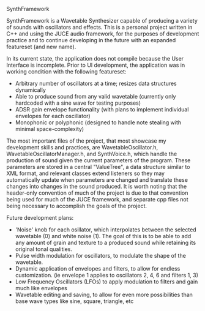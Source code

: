 SynthFramework

SynthFramework is a Wavetable Synthesizer capable of producing a variety of sounds with oscillators and effects. This is a personal project written in C++ and using the JUCE audio framework, for the purposes of development practice and to continue developing in the future with an expanded featureset (and new name).

In its current state, the application does not compile because the User Interface is incomplete. Prior to UI development, the application was in working condition with the following featureset:
- Arbitrary number of oscillators at a time; resizes data structures dynamically
- Able to produce sound from any valid wavetable (currently only hardcoded with a sine wave for testing purposes)
- ADSR gain envelope functionality (with plans to implement individual envelopes for each oscillator)
- Monophonic or polyphonic (designed to handle note stealing with minimal space-complexity)

The most important files of the project, that most showcase my development skills and practices, are WavetableOscillator.h, WavetableOscillatorManager.h, and SynthVoice.h, which handle the production of sound given the current parameters of the program. These parameters are stored in a central "ValueTree", a data structure similar to XML format, and relevant classes extend listeners so they may automatically update when parameters are changed and translate these changes into changes in the sound produced. It is worth noting that the header-only convention of much of the project is due to that convention being used for much of the JUCE framework, and separate cpp files not being necessary to accomplish the goals of the project.

Future development plans:
- 'Noise' knob for each osillator, which interpolates between the selected wavetable (0) and white noise (1). The goal of this is to be able to add any amount of grain and texture to a produced sound while retaining its original tonal qualities.
- Pulse width modulation for oscillators, to modulate the shape of the wavetable.
- Dynamic application of envelopes and filters, to allow for endless customization. (ie envelope 1 applies to oscillators 2, 4, 6 and filters 1, 3)
- Low Frequency Oscillators (LFOs) to apply modulation to filters and gain much like envelopes
- Wavetable editing and saving, to allow for even more possibilities than base wave types like sine, square, triangle, etc
